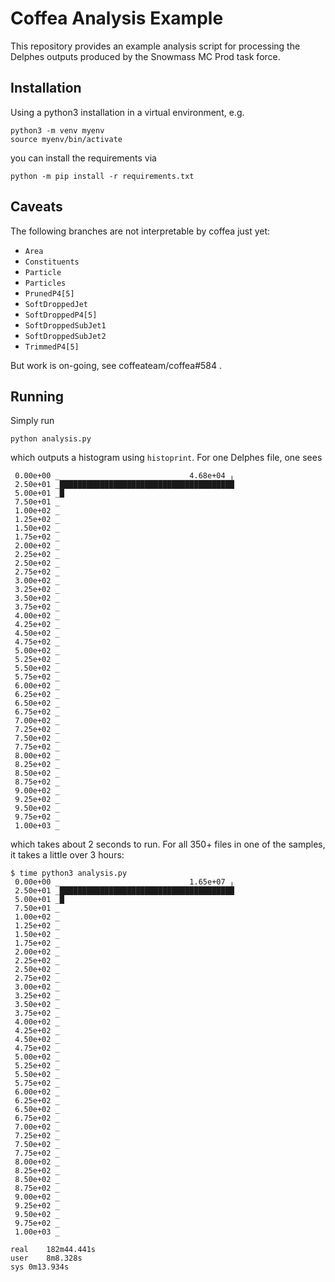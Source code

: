 # Coffea Analysis Example

This repository provides an example analysis script for processing the Delphes outputs produced by the Snowmass MC Prod task force.

## Installation

Using a python3 installation in a virtual environment, e.g.

```
python3 -m venv myenv
source myenv/bin/activate
```

you can install the requirements via

```
python -m pip install -r requirements.txt
```

## Caveats

The following branches are not interpretable by coffea just yet:

  - `Area`
  - `Constituents`
  - `Particle`
  - `Particles`
  - `PrunedP4[5]`
  - `SoftDroppedJet`
  - `SoftDroppedP4[5]`
  - `SoftDroppedSubJet1`
  - `SoftDroppedSubJet2`
  - `TrimmedP4[5]`

But work is on-going, see coffeateam/coffea#584 .

## Running

Simply run

```
python analysis.py
```

which outputs a histogram using `histoprint`. For one Delphes file, one sees

```
 0.00e+00 _                             4.68e+04 ╷
 2.50e+01 _███████████████████████████████████████
 5.00e+01 _█
 7.50e+01 _
 1.00e+02 _
 1.25e+02 _
 1.50e+02 _
 1.75e+02 _
 2.00e+02 _
 2.25e+02 _
 2.50e+02 _
 2.75e+02 _
 3.00e+02 _
 3.25e+02 _
 3.50e+02 _
 3.75e+02 _
 4.00e+02 _
 4.25e+02 _
 4.50e+02 _
 4.75e+02 _
 5.00e+02 _
 5.25e+02 _
 5.50e+02 _
 5.75e+02 _
 6.00e+02 _
 6.25e+02 _
 6.50e+02 _
 6.75e+02 _
 7.00e+02 _
 7.25e+02 _
 7.50e+02 _
 7.75e+02 _
 8.00e+02 _
 8.25e+02 _
 8.50e+02 _
 8.75e+02 _
 9.00e+02 _
 9.25e+02 _
 9.50e+02 _
 9.75e+02 _
 1.00e+03 _
```

which takes about 2 seconds to run. For all 350+ files in one of the samples, it takes a little over 3 hours:

```
$ time python3 analysis.py
 0.00e+00 _                             1.65e+07 ╷
 2.50e+01 _███████████████████████████████████████
 5.00e+01 _█
 7.50e+01 _
 1.00e+02 _
 1.25e+02 _
 1.50e+02 _
 1.75e+02 _
 2.00e+02 _
 2.25e+02 _
 2.50e+02 _
 2.75e+02 _
 3.00e+02 _
 3.25e+02 _
 3.50e+02 _
 3.75e+02 _
 4.00e+02 _
 4.25e+02 _
 4.50e+02 _
 4.75e+02 _
 5.00e+02 _
 5.25e+02 _
 5.50e+02 _
 5.75e+02 _
 6.00e+02 _
 6.25e+02 _
 6.50e+02 _
 6.75e+02 _
 7.00e+02 _
 7.25e+02 _
 7.50e+02 _
 7.75e+02 _
 8.00e+02 _
 8.25e+02 _
 8.50e+02 _
 8.75e+02 _
 9.00e+02 _
 9.25e+02 _
 9.50e+02 _
 9.75e+02 _
 1.00e+03 _

real	182m44.441s
user	8m8.328s
sys	0m13.934s
```
